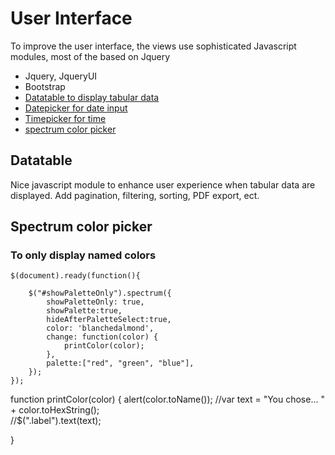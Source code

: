 # User Interface

To improve the user interface, the views use sophisticated Javascript modules, most of the based on Jquery

* Jquery, JqueryUI
* Bootstrap
* [Datatable to display tabular data](https://datatables.net/)
* [Datepicker for date input](https://jqueryui.com/datepicker/)
* [Timepicker for time](https://timepicker.co/) 
* [spectrum color picker](https://github.com/seballot/spectrum)

## Datatable

Nice javascript module to enhance user experience when tabular data are displayed. Add pagination, filtering, sorting, PDF export, ect.
    
## Spectrum color picker

### To only display named colors

    $(document).ready(function(){

        $("#showPaletteOnly").spectrum({
            showPaletteOnly: true,
            showPalette:true,
            hideAfterPaletteSelect:true,
            color: 'blanchedalmond',
            change: function(color) {
                printColor(color);
            },
            palette:["red", "green", "blue"],
        });
    });

function printColor(color) {
alert(color.toName());
   //var text = "You chose... " + color.toHexString();    
   //$(".label").text(text);
    
}
</script>